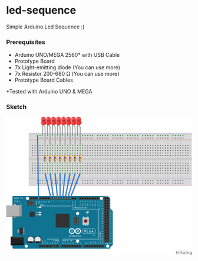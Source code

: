# led-sequence
Simple Arduino Led Sequence :)

### Prerequisites

- Arduino UNO/MEGA 2560* with USB Cable
- Prototype Board
- 7x Light-emitting diode (You can use more)
- 7x Resistor 200-680 Ω (You can use more)
- Prototype Board Cables

*Tested with Arduino UNO & MEGA 

### Sketch

![Sketch](https://raw.githubusercontent.com/xxczaki/led-sequence/master/sketch.png)
